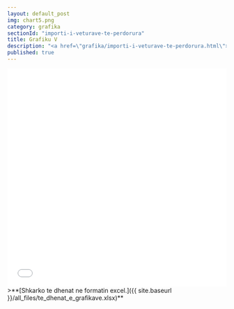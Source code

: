 ```yaml
---
layout: default_post
img: chart5.png
category: grafika
sectionId: "importi-i-veturave-te-perdorura"
title: Grafiku V
description: "<a href=\"grafika/importi-i-veturave-te-perdorura.html\">Ky grafikon </a> paraqet vendin e origjinës për veturat e përdorura.<br><br>Burimi: Dogana e Kosovës"
published: true
---
```










<iframe class="highcharts-iframe" src="//cloud.highcharts.com/embed/edovuh" style="border: 0; width: 100%; height: 500px">&nbsp;</iframe>
>**[Shkarko te dhenat ne formatin excel.]({{ site.baseurl }}/all_files/te_dhenat_e_grafikave.xlsx)**
